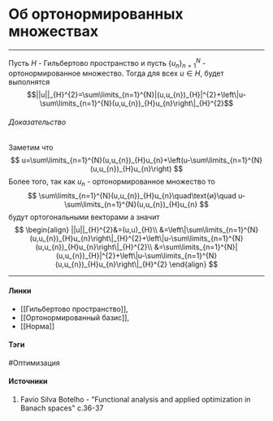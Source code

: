 # Об ортонормированных множествах
***
Пусть $H$ - Гильбертово пространство и пусть $\{u_{n}\}_{n=1}^{N}$ - ортонормированное множество.
Тогда для всех $u\in H$, будет выполнятся $$||u||_{H}^{2}=\sum\limits_{n=1}^{N}|(u,u_{n})_{H}|^{2}+\left\|u-\sum\limits_{n=1}^{N}(u,u_{n})_{H}u_{n}\right\|_{H}^{2}$$
###### Доказательство
Заметим что
$$
u=\sum\limits_{n=1}^{N}(u,u_{n})_{H}u_{n}+\left(u-\sum\limits_{n=1}^{N}(u,u_{n})_{H}u_{n}\right)
$$
Более того, так как $u_{n}$ - ортонормированное множество то 
$$
\sum\limits_{n=1}^{N}(u,u_{n})_{H}u_{n}\quad\text{и}\quad u-\sum\limits_{n=1}^{N}(u,u_{n})_{H}u_{n}
$$
будут ортогональными векторами а значит
$$
\begin{align}
||u||_{H}^{2}&=(u,u)_{H}\\
&=\left\|\sum\limits_{n=1}^{N}(u,u_{n})_{H}u_{n}\right\|_{H}^{2}+\left\|u-\sum\limits_{n=1}^{N}(u,u_{n})_{H}u_{n}\right\|_{H}^{2}\\
&=\sum\limits_{n=1}^{N}|(u,u_{n})_{H}|^{2}+\left\|u-\sum\limits_{n=1}^{N}(u,u_{n})_{H}u_{n}\right\|_{H}^{2}
\end{align}
$$
***
#### Линки
- [[Гильбертово пространство]],
- [[Ортонормированный базис]],
- [[Норма]]
#### Тэги
 #Оптимизация 
#### Источники
1. Favio Silva Botelho - "Functional analysis and applied optimization in Banach spaces" c.36-37